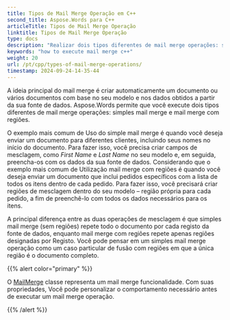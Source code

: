 ```yaml
---
title: Tipos de Mail Merge Operação em C++
second_title: Aspose.Words para C++
articleTitle: Tipos de Mail Merge Operação
linktitle: Tipos de Mail Merge Operação
type: docs
description: "Realizar dois tipos diferentes de mail merge operações: simples mail merge e mail merge com regiões que utilizam C++. Simples mail merge repete todo o documento por cada registo da fonte de dados, enquanto mail merge com regiões repete apenas regiões designadas por Registo."
keywords: "how to execute mail merge c++"
weight: 20
url: /pt/cpp/types-of-mail-merge-operations/
timestamp: 2024-09-24-14-35-44
---
```


A ideia principal do mail merge é criar automaticamente um documento ou vários documentos com base no seu modelo e nos dados obtidos a partir da sua fonte de dados. Aspose.Words permite que você execute dois tipos diferentes de mail merge operações: simples mail merge e mail merge com regiões.

O exemplo mais comum de Uso do simple mail merge é quando você deseja enviar um documento para diferentes clientes, incluindo seus nomes no início do documento. Para fazer isso, você precisa criar campos de mesclagem, como *First Name* e *Last Name* no seu modelo e, em seguida, preencha-os com os dados da sua fonte de dados. Considerando que o exemplo mais comum de Utilização mail merge com regiões é quando você deseja enviar um documento que inclui pedidos específicos com a lista de todos os itens dentro de cada pedido. Para fazer isso, você precisará criar regiões de mesclagem dentro do seu modelo – região própria para cada pedido, a fim de preenchê-lo com todos os dados necessários para os itens.

A principal diferença entre as duas operações de mesclagem é que simples mail merge (sem regiões) repete todo o documento por cada registo da fonte de dados, enquanto mail merge com regiões repete apenas regiões designadas por Registo. Você pode pensar em um simples mail merge operação como um caso particular de fusão com regiões em que a única região é o documento completo.

{{% alert color="primary" %}}

O [MailMerge](https://reference.aspose.com/words/cpp/class/aspose.words.mailmerging/mailmerge/) classe representa um mail merge funcionalidade. Com suas propriedades, Você pode personalizar o comportamento necessário antes de executar um mail merge operação.

{{% /alert %}}

